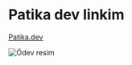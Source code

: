 # Patika dev linkim
[Patika.dev](https://app.patika.dev/ozanbyrm)

![Ödev resim](https://imgyukle.com/f/2022/10/17/n9JbLU.png)